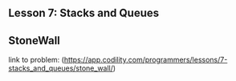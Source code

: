 ## Lesson 7: Stacks and Queues
## StoneWall

link to problem: (https://app.codility.com/programmers/lessons/7-stacks_and_queues/stone_wall/)
